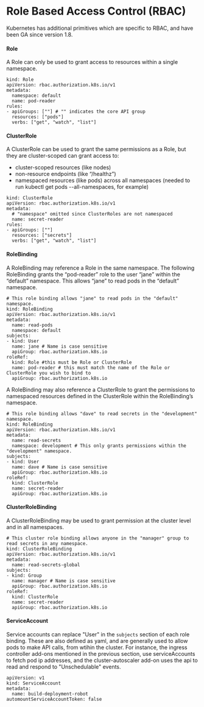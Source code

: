 # Role Based Access Control (RBAC)

Kubernetes has additional primitives which are specific to RBAC, and have been GA since version 1.8. 

#### Role
A Role can only be used to grant access to resources within a single namespace.

```
kind: Role
apiVersion: rbac.authorization.k8s.io/v1
metadata:
  namespace: default
  name: pod-reader
rules:
- apiGroups: [""] # "" indicates the core API group
  resources: ["pods"]
  verbs: ["get", "watch", "list"]
```

#### ClusterRole
A ClusterRole can be used to grant the same permissions as a Role, but they are cluster-scoped can grant access to:
- cluster-scoped resources (like nodes)
- non-resource endpoints (like “/healthz”)
- namespaced resources (like pods) across all namespaces (needed to run kubectl get pods --all-namespaces, for example)

```
kind: ClusterRole
apiVersion: rbac.authorization.k8s.io/v1
metadata:
  # "namespace" omitted since ClusterRoles are not namespaced
  name: secret-reader
rules:
- apiGroups: [""]
  resources: ["secrets"]
  verbs: ["get", "watch", "list"]
```

#### RoleBinding
A RoleBinding may reference a Role in the same namespace. The following RoleBinding grants the “pod-reader” role to the user “jane” within the “default” namespace. This allows “jane” to read pods in the “default” namespace.

```
# This role binding allows "jane" to read pods in the "default" namespace.
kind: RoleBinding
apiVersion: rbac.authorization.k8s.io/v1
metadata:
  name: read-pods
  namespace: default
subjects:
- kind: User
  name: jane # Name is case sensitive
  apiGroup: rbac.authorization.k8s.io
roleRef:
  kind: Role #this must be Role or ClusterRole
  name: pod-reader # this must match the name of the Role or ClusterRole you wish to bind to
  apiGroup: rbac.authorization.k8s.io
```

A RoleBinding may also reference a ClusterRole to grant the permissions to namespaced resources defined in the ClusterRole within the RoleBinding’s namespace.

```
# This role binding allows "dave" to read secrets in the "development" namespace.
kind: RoleBinding
apiVersion: rbac.authorization.k8s.io/v1
metadata:
  name: read-secrets
  namespace: development # This only grants permissions within the "development" namespace.
subjects:
- kind: User
  name: dave # Name is case sensitive
  apiGroup: rbac.authorization.k8s.io
roleRef:
  kind: ClusterRole
  name: secret-reader
  apiGroup: rbac.authorization.k8s.io
```

#### ClusterRoleBinding
A ClusterRoleBinding may be used to grant permission at the cluster level and in all namespaces.

```
# This cluster role binding allows anyone in the "manager" group to read secrets in any namespace.
kind: ClusterRoleBinding
apiVersion: rbac.authorization.k8s.io/v1
metadata:
  name: read-secrets-global
subjects:
- kind: Group
  name: manager # Name is case sensitive
  apiGroup: rbac.authorization.k8s.io
roleRef:
  kind: ClusterRole
  name: secret-reader
  apiGroup: rbac.authorization.k8s.io
```

#### ServiceAccount
Service accounts can replace "User" in the `subjects` section of each role binding. These are also defined as yaml, and are generally used to allow pods to make API calls, from wtihin the cluster. For instance, the ingress controller add-ons mentioned in the previous section, use serviceAccounts to fetch pod ip addresses, and the cluster-autoscaler add-on uses the api to read and respond to "Unschedulable" events.

```
apiVersion: v1
kind: ServiceAccount
metadata:
  name: build-deployment-robot
automountServiceAccountToken: false
```